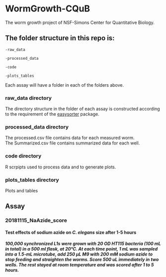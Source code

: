 # WormGrowth-CQuB
The worm growth project of NSF-Simons Center for Quantitative Biology.

## The folder structure in this repo is:

	-raw_data

	-processed_data

	-code

	-plots_tables

Each assay will have a folder in each of the folders above.

### raw_data directory

The directory structure in the folder of each assay is constructed according to the requirement of the [easysorter](https://github.com/AndersenLab/easysorter) package.

### processed_data directory
The processed.csv file contains data for each measured worm.  
The Summarized.csv file contains summarized data for each well.

### code directory
R scrpipts used to process data and to generate plots.

### plots_tables directory
Plots and tables 


## Assay
### 20181115_NaAzide_score
#### Test effects of sodium azide on *C. elegans* size after 1-5 hours
##### 100,000 synchronized L1s were grown with 20 OD HT115 bacteria (100 mL in total) in a 500 ml flask, at 20°C. At each time point, 1 mL was sampled into a 1.5-mL microtube, add 250 µL M9 with 200 mM sodium azide to stop feeding and straighten the worms. Score 500 uL immediately in two wells. The rest stayed at room temperature and was scored after 1 to 5 hours.
